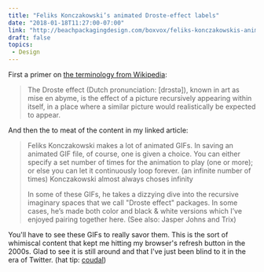 ```yaml
---
title: "Feliks Konczakowski’s animated Droste-effect labels"
date: "2018-01-18T11:27:00-07:00"
link: "http://beachpackagingdesign.com/boxvox/feliks-konczakowskis-animated-droste-effect-labels"
draft: false
topics:
 - Design
---
```


First a primer on [the terminology from Wikipedia][1]:

> The Droste effect (Dutch pronunciation: [drɔstə]), known in art as mise en abyme, is the effect of a picture recursively appearing within itself, in a place where a similar picture would realistically be expected to appear.

And then the to meat of the content in my linked article:

> Feliks Konczakowski makes a lot of animated GIFs. In saving an animated GIF file, of course, one is given a choice. You can either specify a set number of times for the animation to play (one or more); or else you can let it continuously loop forever. (an infinite number of times) Konczakowski almost always choses infinity
>
> In some of these GIFs, he takes a dizzying dive into the recursive imaginary spaces that we call "Droste effect" packages. In some cases, he’s made both color and black & white versions which I’ve enjoyed pairing together here. (See also: Jasper Johns and Trix)

You'll have to see these GIFs to really savor them. This is the sort of whimiscal content that kept me hitting my browser's refresh button in the 2000s. Glad to see it is still around and that I've just been blind to it in the era of Twitter. (hat tip: [coudal][2])

[1]: https://en.wikipedia.org/wiki/Droste_effect
[2]: http://coudal.com/archives/2018/01/droste-effect_p.php